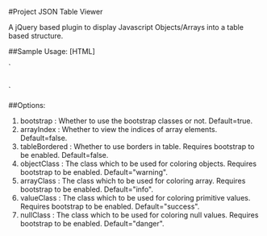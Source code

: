  #Project JSON Table Viewer
 
 A jQuery based plugin to display Javascript Objects/Arrays into a table based structure.
 
 ##Sample Usage: [HTML]
 
 `
 <pre id='jsonView'></pre>

 <script src="./path/to/jsonViewer.js"></script>

 <script>
  var options={bootstrap:true,tableBordered:true}; //The options for conversion, check below for list of all options.
  var jsonObject={name:"Aniruddha Sarkar",country:"India"}; //The object to be converted into table.
  $('#jsonView').jsonTable(jsonObject,options); //Displaying the JS Object/Array
 </script>
 `
 
 ##Options:
 1. bootstrap     : Whether to use the bootstrap classes or not. Default=true.
 2. arrayIndex    : Whether to view the indices of array elements. Default=false.
 3. tableBordered : Whether to use borders in table. Requires bootstrap to be enabled. Default=false.
 4. objectClass   : The class which to be used for coloring objects. Requires bootstrap to be enabled. Default="warning".
 5. arrayClass    : The class which to be used for coloring array. Requires bootstrap to be enabled. Default="info".
 6. valueClass    : The class which to be used for coloring primitive values. Requires bootstrap to be enabled. Default="success".
 7. nullClass     : The class which to be used for coloring null values. Requires bootstrap to be enabled. Default="danger".

